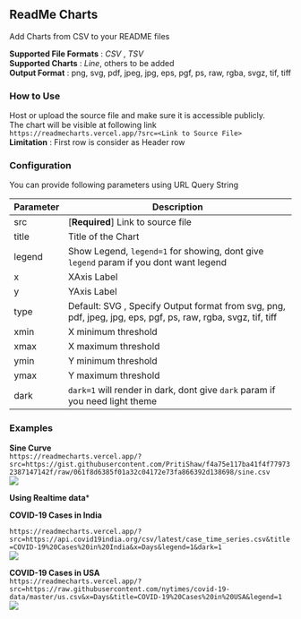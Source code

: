 ReadMe Charts
---
Add Charts from CSV to your README files

**Supported File Formats** : *CSV* , *TSV*  
**Supported Charts** : *Line*, others to be added  
**Output Format** : png, svg, pdf, jpeg, jpg, eps, pgf, ps, raw, rgba, svgz, tif, tiff

### How to Use
Host or upload the source file and make sure it is accessible publicly.  
The chart will be visible at following link  
`https://readmecharts.vercel.app/?src=<Link to Source File>`  
**Limitation** : First row is consider as Header row

### Configuration
You can provide following parameters using URL Query String  

Parameter | Description
---|---
src| [**Required**] Link to source file
title| Title of the Chart
legend | Show Legend, `legend=1` for showing, dont give `legend` param if you dont want legend
x | XAxis Label
y | YAxis Label
type | Default: SVG , Specify Output format from svg, png, pdf, jpeg, jpg, eps, pgf, ps, raw, rgba, svgz, tif, tiff
xmin | X minimum threshold
xmax | X maximum threshold
ymin | Y minimum threshold
ymax | Y maximum threshold
dark | `dark=1` will render in dark, dont give `dark` param if you need light theme

### Examples

**Sine Curve**  
`https://readmecharts.vercel.app/?src=https://gist.githubusercontent.com/PritiShaw/f4a75e117ba41f4f779732387147142f/raw/061f8d6385f01a32c04172e73fa866392d138698/sine.csv`  
![](https://readmecharts.vercel.app/?src=https://gist.githubusercontent.com/PritiShaw/f4a75e117ba41f4f779732387147142f/raw/061f8d6385f01a32c04172e73fa866392d138698/sine.csv)

**Using Realtime data***

**COVID-19 Cases in India**

`https://readmecharts.vercel.app/?src=https://api.covid19india.org/csv/latest/case_time_series.csv&title=COVID-19%20Cases%20in%20India&x=Days&legend=1&dark=1`  
![](https://readmecharts.vercel.app/?src=https://api.covid19india.org/csv/latest/case_time_series.csv&title=COVID-19%20Cases%20in%20India&x=Days&legend=1&dark=1)   

**COVID-19 Cases in USA**  
`https://readmecharts.vercel.app/?src=https://raw.githubusercontent.com/nytimes/covid-19-data/master/us.csv&x=Days&title=COVID-19%20Cases%20in%20USA&legend=1`  
![](https://readmecharts.vercel.app/?src=https://raw.githubusercontent.com/nytimes/covid-19-data/master/us.csv&x=Days&title=COVID-19%20Cases%20in%20USA&legend=1)  
